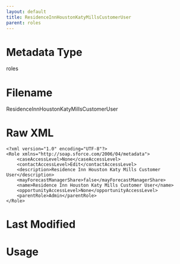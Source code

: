 ```yaml
---
layout: default
title: ResidenceInnHoustonKatyMillsCustomerUser
parent: roles
---
```

# Metadata Type
roles


# Filename 
ResidenceInnHoustonKatyMillsCustomerUser


# Raw XML
```
<?xml version="1.0" encoding="UTF-8"?>
<Role xmlns="http://soap.sforce.com/2006/04/metadata">
    <caseAccessLevel>None</caseAccessLevel>
    <contactAccessLevel>Edit</contactAccessLevel>
    <description>Residence Inn Houston Katy Mills Customer User</description>
    <mayForecastManagerShare>false</mayForecastManagerShare>
    <name>Residence Inn Houston Katy Mills Customer User</name>
    <opportunityAccessLevel>None</opportunityAccessLevel>
    <parentRole>Admin</parentRole>
</Role>
```


# Last Modified


# Usage

